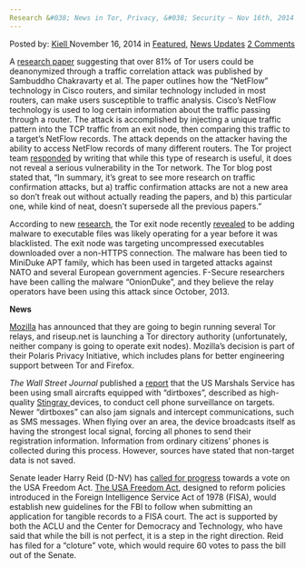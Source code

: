 ```yaml
---
Research &#038; News in Tor, Privacy, &#038; Security – Nov 16th, 2014
---
```

<article class="post-listing post-8285 post type-post status-publish format-standard has-post-thumbnail hentry category-deepdot-news category-news-updates tag-16th tag-1779 tag-news tag-nov tag-privacy tag-research tag-security tag-tor">
    <div class="post-inner">
        <span>Posted by: <a href="https://www.deepdotweb.com/author/kiell/" title="">Kiell </a></span>
    <span>November 16, 2014</span>
    <span>in <a href="https://www.deepdotweb.com/category/deepdot-news/" rel="category tag">Featured</a>, <a href="https://www.deepdotweb.com/category/news-updates/" rel="category tag">News Updates</a></span>
    <span><a href="https://www.deepdotweb.com/2014/11/16/research-news-tor-privacy-security-nov-16th-2014/#comments">2 Comments</a></span>
    </p>
    <div class="clear"></div>
    <div class="entry">
    <p>A <a href="https://mice.cs.columbia.edu/getTechreport.php?techreportID=1545&amp;format=pdf">research paper</a> suggesting that over 81% of Tor users could be deanonymized through a traffic correlation attack was published by Sambuddho Chakravarty et al. The paper outlines how the “NetFlow” technology in Cisco routers, and similar technology included in most routers, can make users susceptible to traffic analysis. Cisco&#8217;s NetFlow technology is used to log certain information about the traffic passing through a router. The attack is accomplished by injecting a unique traffic pattern into the TCP traffic from an exit node, then comparing this traffic to a target&#8217;s NetFlow records. The attack depends on the attacker having the ability to access NetFlow records of many different routers. The Tor project team <a href="https://blog.torproject.org/blog/traffic-correlation-using-netflows">responded</a> by writing that while this type of research is useful, it does not reveal a serious vulnerability in the Tor network. The Tor blog post stated that, “In summary, it&#8217;s great to see more research on traffic confirmation attacks, but a) traffic confirmation attacks are not a new area so don&#8217;t freak out without actually reading the papers, and b) this particular one, while kind of neat, doesn&#8217;t supersede all the previous papers.”</p>
    <p>According to new <a href="http://www.f-secure.com/weblog/archives/00002764.html">research</a>, the Tor exit node recently <a href="http://www.leviathansecurity.com/blog/the-case-of-the-modified-binaries/">revealed</a> to be adding malware to executable files was likely operating for a year before it was blacklisted. The exit node was targeting uncompressed executables downloaded over a non-HTTPS connection. The malware has been tied to MiniDuke APT family, which has been used in targeted attacks against NATO and several European government agencies. F-Secure researchers have been calling the malware “OnionDuke”, and they believe the relay operators have been using this attack since October, 2013.</p>
    <p><strong>News</strong></p>
    <p><a href="https://blog.mozilla.org/privacy/2014/11/10/introducing-polaris-privacy-initiative-to-accelerate-user-focused-privacy-online/">Mozilla</a> has announced that they are going to begin running several Tor relays, and riseup.net is launching a Tor directory authority (unfortunately, neither company is going to operate exit nodes). Mozilla’s decision is part of their Polaris Privacy Initiative, which includes plans for better engineering support between Tor and Firefox.</p>
    <p><em>The Wall Street Journal</em> published a <a href="http://online.wsj.com/articles/americans-cellphones-targeted-in-secret-u-s-spy-program-1415917533">report</a> that the US Marshals Service has been using small aircrafts equipped with “dirtboxes”, described as high-quality <a href="http://en.wikipedia.org/wiki/Stingray_phone_tracker">Stingray </a>devices, to conduct cell phone surveillance on targets. Newer “dirtboxes” can also jam signals and intercept communications, such as SMS messages. When flying over an area, the device broadcasts itself as having the strongest local signal, forcing all phones to send their registration information. Information from ordinary citizens’ phones is collected during this process. However, sources have stated that non-target data is not saved.</p>
    <p>Senate leader Harry Reid (D-NV) has <a href="http://arstechnica.com/tech-policy/2014/11/surprise-senate-will-vote-on-surveillance-reform-after-all/">called for progress</a> towards a vote on the USA Freedom Act. <a href="https://www.congress.gov/bill/113th-congress/senate-bill/2685">The USA Freedom Act</a>, designed to reform policies introduced in the Foreign Intelligence Service Act of 1978 (FISA), would establish new guidelines for the FBI to follow when submitting an application for tangible records to a FISA court. The act is supported by both the ACLU and the Center for Democracy and Technology, who have said that while the bill is not perfect, it is a step in the right direction. Reid has filed for a “cloture” vote, which would require 60 votes to pass the bill out of the Senate.</p>
    </div>
    <span style="display:none"><a href="https://www.deepdotweb.com/tag/16th/" rel="tag">16th</a> <a href="https://www.deepdotweb.com/tag/2014/" rel="tag">2014</a> <a href="https://www.deepdotweb.com/tag/news/" rel="tag">news</a> <a href="https://www.deepdotweb.com/tag/nov/" rel="tag">nov</a> <a href="https://www.deepdotweb.com/tag/privacy/" rel="tag">privacy</a> <a href="https://www.deepdotweb.com/tag/research/" rel="tag">research</a> <a href="https://www.deepdotweb.com/tag/security/" rel="tag">security</a> <a href="https://www.deepdotweb.com/tag/tor/" rel="tag">tor</a></span> <span style="display:none" class="updated">2014-11-16</span>
    <div style="display:none" class="vcard author" itemprop="author" itemscope itemtype="http://schema.org/Person"><strong class="fn" itemprop="name"><a href="https://www.deepdotweb.com/author/kiell/" title="Posts by Kiell" rel="author">Kiell</a></strong></div>
    </div>
</article>

